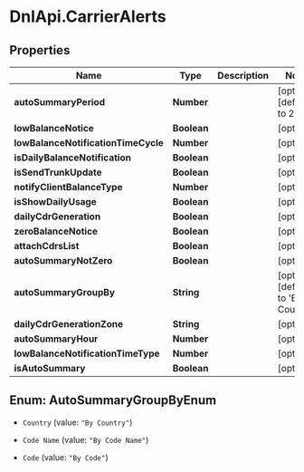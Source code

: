 # DnlApi.CarrierAlerts

## Properties
Name | Type | Description | Notes
------------ | ------------- | ------------- | -------------
**autoSummaryPeriod** | **Number** |  | [optional] [default to 24]
**lowBalanceNotice** | **Boolean** |  | [optional] 
**lowBalanceNotificationTimeCycle** | **Number** |  | [optional] 
**isDailyBalanceNotification** | **Boolean** |  | [optional] 
**isSendTrunkUpdate** | **Boolean** |  | [optional] 
**notifyClientBalanceType** | **Number** |  | [optional] 
**isShowDailyUsage** | **Boolean** |  | [optional] 
**dailyCdrGeneration** | **Boolean** |  | [optional] 
**zeroBalanceNotice** | **Boolean** |  | [optional] 
**attachCdrsList** | **Boolean** |  | [optional] 
**autoSummaryNotZero** | **Boolean** |  | [optional] 
**autoSummaryGroupBy** | **String** |  | [optional] [default to &#39;By Country&#39;]
**dailyCdrGenerationZone** | **String** |  | [optional] 
**autoSummaryHour** | **Number** |  | [optional] 
**lowBalanceNotificationTimeType** | **Number** |  | [optional] 
**isAutoSummary** | **Boolean** |  | [optional] 


<a name="AutoSummaryGroupByEnum"></a>
## Enum: AutoSummaryGroupByEnum


* `Country` (value: `"By Country"`)

* `Code Name` (value: `"By Code Name"`)

* `Code` (value: `"By Code"`)




